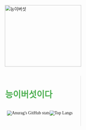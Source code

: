<div style="display: flex; justify-content: center; flex-wrap: wrap; margin-bottom: 20px;">
  <img src="https://mblogthumb-phinf.pstatic.net/MjAyMDA3MjdfNDIg/MDAxNTk1ODMwMzkwMjQ3.m0ERSAGuB4UHEoRqPs7_hR6_z5c6gpTYPzQCVD1WZ_Qg.HSjsHeT6gKYMQ2afGPneUTvLnYXvNSuMIT5gcmtjX10g.JPEG.arcane23/IMG_7363.JPG?type=w800" alt="능이버섯" width="250" height="200"/>
<!--   <img src="https://github.com/omh1004/omh1004/blob/main/omhdev.png" alt="Coding Character" width="800" height="300" /> -->
</div>
<div style="display: flex; justify-content: space-around; align-items: flex-start; margin-top: 30px; font-family: 'Arial, sans-serif';">
  <div style="width: 45%; text-align: left; border-right: 1px solid #ddd; padding-right: 20px;">
    <h1 style="font-size: 2em; color: #4CAF50;">
      <strong>능이버섯이다</strong>
    </h1>
    <div style="text-align: center; margin-bottom: 20px;">
    </div>
    <div style="display: flex; justify-content: center; flex-wrap: wrap; margin-bottom: 20px;">
<!--       <img src="https://img.shields.io/badge/Java-007396?style=for-the-badge&logo=coffee&logoColor=white" alt="Java" />
      <img src="https://img.shields.io/badge/JavaScript-F7DF1E?style=for-the-badge&logo=javascript&logoColor=black" alt="JavaScript" />
      <img src="https://img.shields.io/badge/Vue.js-4FC08D?style=for-the-badge&logo=vue.js&logoColor=white" alt="Vue.js" />
      <img src="https://img.shields.io/badge/Oracle-F80000?style=for-the-badge&logo=oracle&logoColor=white" alt="Oracle" />
      <img src="https://img.shields.io/badge/Spring%20Framework-6DB33F?style=for-the-badge&logo=spring&logoColor=white" alt="Spring Framework" />
      <img src="https://img.shields.io/badge/MySQL-4479A1?style=for-the-badge&logo=mysql&logoColor=white" alt="MySQL" />
      <img src="https://img.shields.io/badge/Linux-FCC624?style=for-the-badge&logo=linux&logoColor=black" alt="Linux" />
      <img src="https://img.shields.io/badge/CentOS-262577?style=for-the-badge&logo=centos&logoColor=white" alt="CentOS" />
      <img src="https://img.shields.io/badge/Ubuntu-E95420?style=for-the-badge&logo=ubuntu&logoColor=white" alt="Ubuntu" />
      <img src="https://img.shields.io/badge/AWS-232F3E?style=for-the-badge&logo=amazonaws&logoColor=white" alt="AWS" />
            <img src="https://img.shields.io/badge/Git-F05032?style=for-the-badge&logo=git&logoColor=white" alt="Git" />
      <img src="https://img.shields.io/badge/GitHub-181717?style=for-the-badge&logo=github&logoColor=white" alt="GitHub" /> -->
      
![Anurag's GitHub stats](https://github-readme-stats.vercel.app/api?username=SeongJoon-Yang&show_icons=true&theme=radical)

![Top Langs](https://github-readme-stats.vercel.app/api/top-langs/?username=SeongJoon-Yang&layout=compact&theme=dracula)
    </div>
  </div>
</div>
